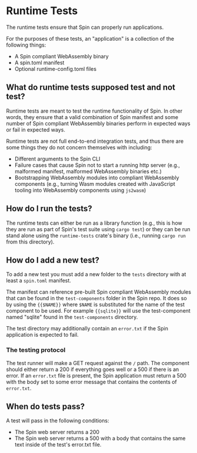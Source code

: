 # Runtime Tests

The runtime tests ensure that Spin can properly run applications. 

For the purposes of these tests, an "application" is a collection of the following things:
* A Spin compliant WebAssembly binary
* A spin.toml manifest
* Optional runtime-config.toml files

## What do runtime tests supposed test and not test?

Runtime tests are meant to test the runtime functionality of Spin. In other words, they ensure that a valid combination of Spin manifest and some number of Spin compliant WebAssembly binaries perform in expected ways or fail in expected ways.

Runtime tests are not full end-to-end integration tests, and thus there are some things they do not concern themselves with including:
* Different arguments to the Spin CLI
* Failure cases that cause Spin not to start a running http server (e.g., malformed manifest, malformed WebAssembly binaries etc.)
* Bootstrapping WebAssembly modules into compliant WebAssembly components (e.g., turning Wasm modules created with JavaScript tooling into WebAssembly components using `js2wasm`)

## How do I run the tests?

The runtime tests can either be run as a library function (e.g., this is how they are run as part of Spin's test suite using `cargo test`) or they can be run stand alone using the `runtime-tests` crate's binary (i.e., running `cargo run` from this directory).

## How do I add a new test?

To add a new test you must add a new folder to the `tests` directory with at least a `spin.toml` manifest. 

The manifest can reference pre-built Spin compliant WebAssembly modules that can be found in the `test-components` folder in the Spin repo. It does so by using the `{{$NAME}}` where `$NAME` is substituted for the name of the test component to be used. For example `{{sqlite}}` will use the test-component named "sqlite" found in the `test-components` directory.

The test directory may additionally contain an `error.txt` if the Spin application is expected to fail.

### The testing protocol

The test runner will make a GET request against the `/` path. The component should either return a 200 if everything goes well or a 500 if there is an error. If an `error.txt` file is present, the Spin application must return a 500 with the body set to some error message that contains the contents of `error.txt`.

## When do tests pass?

A test will pass in the following conditions:
* The Spin web server returns a 200
* The Spin web server returns a 500 with a body that contains the same text inside of the test's error.txt file.
